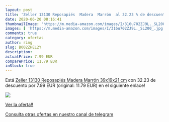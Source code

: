 ```yaml
---
layout: post
title: 'Zeller 13130 Reposapiés  Madera  Marrón  al 32.23 % de descuento'
date: 2020-06-20 08:16:41
thumbnailImage: 'https://m.media-amazon.com/images/I/316u702ZJ9L._SL200_.jpg'
images: [ 'https://m.media-amazon.com/images/I/316u702ZJ9L._SL200_.jpg' ]
comments: true
category: ofertas
author: ring
slug: B002ZHEL2Y
description:
actualPrice: 7.99 EUR
comparePrice: 11.79 EUR
inStock: true
---
```


Está [Zeller 13130 Reposapiés  Madera  Marrón  39x19x21 cm](https://www.amazon.com/dp/B002ZHEL2Y/?tag=redken08-20) con 32.23 de descuento por 7.99 EUR (original: 11.79 EUR) en el siguiente enlace!

[![](https://m.media-amazon.com/images/I/316u702ZJ9L._SL200_.jpg)](https://www.amazon.com/dp/B002ZHEL2Y/?tag=redken08-20)

[Ver la oferta!!](https://www.amazon.com/dp/B002ZHEL2Y/?tag=redken08-20)

[Consulta otras ofertas en nuestro canal de telegram](https://t.me/s/ofertas25)
